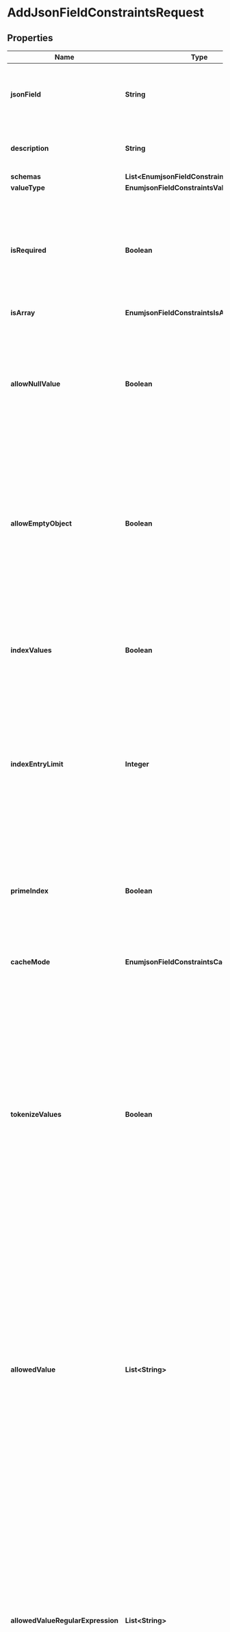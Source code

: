 

# AddJsonFieldConstraintsRequest


## Properties

| Name | Type | Description | Notes |
|------------ | ------------- | ------------- | -------------|
|**jsonField** | **String** | The full name of the JSON field to which these constraints apply. |  |
|**description** | **String** | A description for this JSON Field Constraints |  [optional] |
|**schemas** | **List&lt;EnumjsonFieldConstraintsSchemaUrn&gt;** |  |  [optional] |
|**valueType** | **EnumjsonFieldConstraintsValueTypeProp** |  |  |
|**isRequired** | **Boolean** | Indicates whether the target field must be present in JSON objects stored as values of the associated attribute type. |  [optional] |
|**isArray** | **EnumjsonFieldConstraintsIsArrayProp** |  |  [optional] |
|**allowNullValue** | **Boolean** | Indicates whether the target field may have a value that is the JSON null value as an alternative to a value (or array of values) of the specified value-type. |  [optional] |
|**allowEmptyObject** | **Boolean** | Indicates whether the target field may have a value that is an empty JSON object (i.e., a JSON object with zero fields). This may only be set to true if value-type property is set to object. |  [optional] |
|**indexValues** | **Boolean** | Indicates whether backends that support JSON indexing should maintain an index for values of the target field. |  [optional] |
|**indexEntryLimit** | **Integer** | The maximum number of entries that may contain a particular value for the target field before the server will stop maintaining the index for that value. |  [optional] |
|**primeIndex** | **Boolean** | Indicates whether backends that support database priming should load the contents of the associated JSON index into memory whenever the backend is opened. |  [optional] |
|**cacheMode** | **EnumjsonFieldConstraintsCacheModeProp** |  |  [optional] |
|**tokenizeValues** | **Boolean** | Indicates whether the backend should attempt to assign a compact token for each distinct value for the target field in an attempt to reduce the encoded size of the field in JSON objects. These tokens would be assigned prior to using any from the token set used for automatic compaction of some JSON string values. |  [optional] |
|**allowedValue** | **List&lt;String&gt;** | Specifies an explicit set of string values that will be the only values permitted for the target field. If a set of allowed values is defined, then the server will reject any attempt to store a JSON object with a value for the target field that is not included in that set. |  [optional] |
|**allowedValueRegularExpression** | **List&lt;String&gt;** | Specifies an explicit set of regular expressions that may be used to restrict the set of values that may be used for the target field. If a set of allowed value regular expressions is defined, then the server will reject any attempt to store a JSON object with a value for the target field that does not match at least one of those regular expressions. |  [optional] |
|**minimumNumericValue** | **String** | Specifies the smallest numeric value that may be used as the value for the target field. If configured, then the server will reject any attempt to store a JSON object with a value for the target field that is less than that minimum numeric value. |  [optional] |
|**maximumNumericValue** | **String** | Specifies the largest numeric value that may be used as the value for the target field. If configured, then the server will reject any attempt to store a JSON object with a value for the target field that is greater than that maximum numeric value. |  [optional] |
|**minimumValueLength** | **Integer** | Specifies the smallest number of characters that may be present in string values of the target field. If configured, then the server will reject any attempt to store a JSON object with a value for the target field that is shorter than that minimum value length. |  [optional] |
|**maximumValueLength** | **Integer** | Specifies the largest number of characters that may be present in string values of the target field. If configured, then the server will reject any attempt to store a JSON object with a value for the target field that is longer than that maximum value length. |  [optional] |
|**minimumValueCount** | **Integer** | Specifies the smallest number of elements that may be present in an array of values for the target field. If configured, then the server will reject any attempt to store a JSON object with a value for the target field that is an array with fewer than this number of elements. |  [optional] |
|**maximumValueCount** | **Integer** | Specifies the largest number of elements that may be present in an array of values for the target field. If configured, then the server will reject any attempt to store a JSON object with a value for the target field that is an array with more than this number of elements. |  [optional] |



